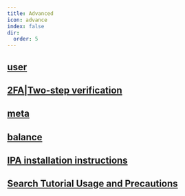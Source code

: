 ```yaml
---
title: Advanced
icon: advance
index: false
dir:
  order: 5
---
```


## [user](./user.md)

## [2FA|Two-step verification](./2fa.md)

## [meta](./meta.md)

## [balance](./balance.md)

## [IPA installation instructions](./ipa.md)

## [Search Tutorial Usage and Precautions](./search.md)

